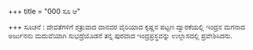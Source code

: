 +++
title = "000 ಸೂ ಆ"

+++
ಸೂಚನೆ :  ದೇವತೆಗಳಿಗೆ ಶತ್ರುವಾದ ದಾನವರ ವೈರಿಯಾದ ಕೃಷ್ಣನ ಪಟ್ಟಣ ದ್ವಾರಕೆಯಲ್ಲಿ ಇಂದ್ರನ ಮಗನಾದ ಅರ್ಜುನನು ಮದುವೆಯಾಗಿ ಸುಭದ್ರೆಯೊಡನೆ ತನ್ನ ಪುರವಾದ ಇಂದ್ರಪ್ರಸ್ಥವನ್ನು ಉಲ್ಲಾಸದಲ್ಲಿ ಪ್ರವೇಶಿಸಿದನು.